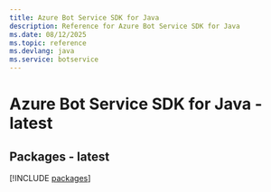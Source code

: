 ```yaml
---
title: Azure Bot Service SDK for Java
description: Reference for Azure Bot Service SDK for Java
ms.date: 08/12/2025
ms.topic: reference
ms.devlang: java
ms.service: botservice
---
```

# Azure Bot Service SDK for Java - latest
## Packages - latest
[!INCLUDE [packages](bot-service-index.md)]
